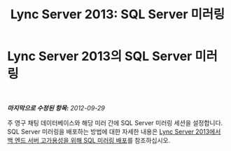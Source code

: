 ﻿---
title: 'Lync Server 2013: SQL Server 미러링'
TOCTitle: SQL Server 미러링
ms:assetid: bd72965f-223b-4fc0-bd69-59d4ac886145
ms:mtpsurl: https://technet.microsoft.com/ko-kr/library/JJ205218(v=OCS.15)
ms:contentKeyID: 49304872
ms.date: 08/10/2015
mtps_version: v=OCS.15
ms.translationtype: HT
---

# Lync Server 2013의 SQL Server 미러링

 

_**마지막으로 수정된 항목:** 2012-09-29_

주 영구 채팅 데이터베이스와 해당 미러 간에 SQL Server 미러링 세션을 설정합니다. SQL Server 미러링을 배포하는 방법에 대한 자세한 내용은 [Lync Server 2013에서 백 엔드 서버 고가용성을 위해 SQL 미러링 배포](lync-server-2013-deploying-sql-mirroring-for-back-end-server-high-availability.md)를 참조하십시오.

